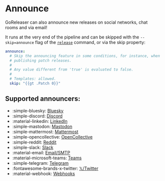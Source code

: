 # Announce

GoReleaser can also announce new releases on social networks, chat rooms and via
email!

It runs at the very end of the pipeline and can be skipped with the
`--skip=announce` flag of the [`release`](../../cmd/goreleaser_release.md)
command, or via the skip property:

```yaml title=".goreleaser.yaml"
announce:
  # Skip the announcing feature in some conditions, for instance, when
  # publishing patch releases.
  #
  # Any value different from 'true' is evaluated to false.
  #
  # Templates: allowed.
  skip: "{{gt .Patch 0}}"
```

## Supported announcers:

<div class="grid cards" markdown>

- :simple-bluesky: [Bluesky](./bluesky.md)
- :simple-discord: [Discord](./discord.md)
- :material-linkedin: [LinkedIn](./linkedin.md)
- :simple-mastodon: [Mastodon](./mastodon.md)
- :simple-mattermost: [Mattermost](./mattermost.md)
- :simple-opencollective: [OpenCollective](./opencollective.md)
- :simple-reddit: [Reddit](./reddit.md)
- :simple-slack: [Slack](./slack.md)
- :material-email: [Email/SMTP](./smtp.md)
- :material-microsoft-teams: [Teams](./teams.md)
- :simple-telegram: [Telegram](./telegram.md)
- :fontawesome-brands-x-twitter: [𝕏/Twitter](./twitter.md)
- :material-webhook: [Webhooks](./webhook.md)

</div>
